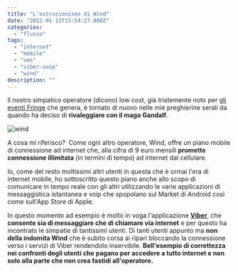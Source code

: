 ```yaml
---
title: "L'ostruzionismo di Wind"
date: "2012-01-13T15:54:27.000Z"
categories:
  - "flusso"
tags:
  - "internet"
  - "mobile"
  - "sms"
  - "viber-voip"
  - "wind"
description: ""
---
```


Il nostro simpatico operatore (dicono) low cost, già tristemente noto per [gli eventi Fringe](http://blog.enricodeleo.com/la-wind-e-gli-eventi-fringe/) che genera, è tornato di nuovo nelle mie preghierine serali da quando ha deciso di **rivaleggiare con il mago Gandalf**.

![](https://enricodeleo.s3.eu-south-1.amazonaws.com/uploads/2012/01/wind.jpg "wind")

A cosa mi riferisco?  Come ogni altro operatore, Wind, offre un piano mobile di connessione ad internet che, alla cifra di 9 euro mensili **promette connessione illimitata** (in termini di tempo) ad internet dal cellulare.

Io, come del resto moltissimi altri utenti in questa che è ormai l'era di internet mobile, ho sottoscritto questo piano anche allo scopo di comunicare in tempo reale con gli altri utilizzando le varie applicazioni di messaggistica istantanea e voip che spopolano sul Market di Android così come sull'App Store di Apple.

In questo momento ad esempio è molto in voga l'applicazione **[Viber](http://www.viber.com/)**, che **consente sia di messaggiare che di chiamare via internet** e per questo ha incontrato le simpatie di tantissimi utenti. Di tanti utenti appunto ma **non della indomita Wind** che è subito corsa ai ripari bloccando la connessione verso i servizi di Viber rendendolo inservibile. **Bell'esempio di correttezza nei confronti degli utenti che pagano per accedere a tutto internet e non solo alla parte che non crea fastidi all'operatore.**
